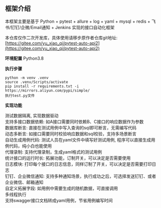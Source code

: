 ## 框架介绍

本框架主要是基于 Python + pytest + allure + log + yaml + mysql + redis + 飞书/钉钉/企微/Email通知 + Jenkins 实现的接口自动化框架

本仓库仅作二次开发库，具体使用请移步原作者仓库git地址: [https://gitee.com/yu_xiao_qi/pytest-auto-api2](https://gitee.com/yu_xiao_qi/pytest-auto-api2)

**环境配置**
Python3.8

**执行步骤**
```
python -m venv .venv
source .venv/Scripts/activate
pip install -r requirements.txt -i https://mirrors.aliyun.com/pypi/simple/
执行test.py文件
```

**实现功能**

测试数据隔离, 实现数据驱动  
支持多接口数据依赖: 如A接口需要同时依赖B、C接口的响应数据作为参数  
数据库断言: 直接在测试用例中写入查询的sql即可断言，无需编写代码  
动态多断言: 如接口需要同时校验响应数据和sql校验，支持多场景断言  
自动生成用例代码: 测试人员在yaml文件中填写好测试用例, 程序可以直接生成用例代码，纯小白也能使用  
代理录制: 支持代理录制，生成yaml格式的测试用例  
统计接口的运行时长: 拓展功能，订制开关，可以决定是否需要使用  
日志模块: 打印每个接口的日志信息，同样订制了开关，可以决定是否需要打印日志  
钉钉、企业微信通知: 支持多种通知场景，执行成功之后，可选择发送钉钉、或者企业微信、邮箱通知  
自定义拓展字段: 如用例中需要生成的随机数据，可直接调用  
多线程执行  
支持swagger接口文档转成yaml用例，节省用例编写时间  
